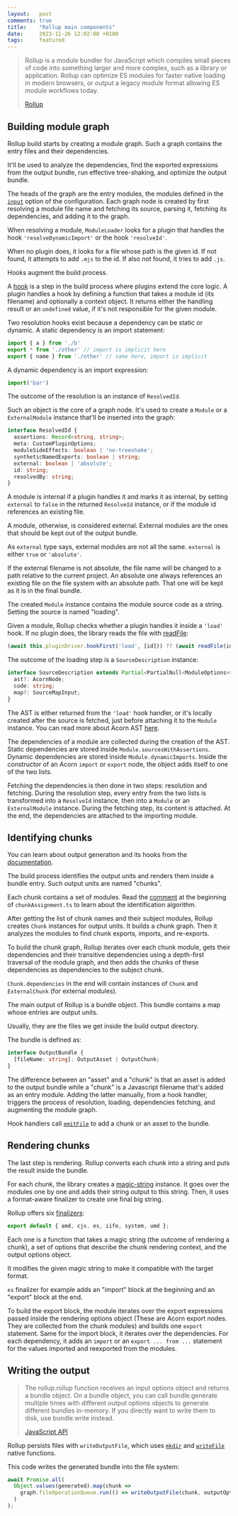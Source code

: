 ```yaml
---
layout:   post
comments: true
title:    "Rollup main components"
date:     2023-11-26 12:02:00 +0100
tags:     featured
---
```


> Rollup is a module bundler for JavaScript which compiles small pieces of code
> into something larger and more complex, such as a library or application.
> Rollup can optimize ES modules for faster native loading in modern browsers,
> or output a legacy module format allowing ES module workflows today.
>
> [Rollup](https://github.com/rollup/rollup)

## Building module graph

Rollup build starts by creating a module graph.
Such a graph contains the entry files and their dependencies.

It'll be used to analyze the dependencies,
find the exported expressions from the output bundle,
run effective tree-shaking, and optimize the output bundle.

The heads of the graph are the entry modules,
the modules defined in the [`input`](https://rollupjs.org/configuration-options/#input)
option of the configuration.
Each graph node is created by first resolving a module file name
and fetching its source, parsing it, fetching its dependencies, and adding it to the graph.

When resolving a module, `ModuleLoader` looks for a plugin that handles
the hook `'resolveDynamicImport'` or the hook `'resolveId'`.

When no plugin does,
it looks for a file whose path is the given id.
If not found, it attempts to add `.mjs` to the id.
If also not found, it tries to add `.js`.

Hooks augment the build process.

A [hook](https://rollupjs.org/plugin-development/#build-hooks)
is a step in the build process where plugins extend the core logic.
A plugin handles a hook by defining a function that takes a module
id (its filename) and optionally a context object.
It returns either the handling result or an `undefined` value, if it's
not responsible for the given module.

Two resolution hooks exist because a dependency can be static or dynamic.
A static dependency is an import statement:

```typescript
import { a } from './b'
export * from './other' // import is implicit here
export { name } from './other' // same here, import is implicit
```

A dynamic dependency is an import expression:

```typescript
import('bar')
```

The outcome of the resolution is an instance of `ResolvedId`.

Such an object is the core of a graph node.
It's used to create a `Module` or a `ExternalModule` instance that'll be inserted into the graph:

```typescript
interface ResolvedId {
  assertions: Record<string, string>;
  meta: CustomPluginOptions;
  moduleSideEffects: boolean | 'no-treeshake';
  syntheticNamedExports: boolean | string;
  external: boolean | 'absolute';
  id: string;
  resolvedBy: string;
}
```

A module is internal if a plugin handles it and marks it as internal,
by setting `external` to `false` in the returned `ResolveId` instance, or
if the module id references an existing file.

A module, otherwise, is considered external.
External modules are the ones that should be kept out of the output bundle.

As `external` type says, external modules are not all the same.
`external` is either `true` or `'absolute'`.

If the external filename is not absolute,
the file name will be changed to a path relative to the current project.
An absolute one always references an existing file on the file system with an absolute path.
That one will be kept as it is in the final bundle.

The created `Module` instance contains the module source code as a string.
Setting the source is named "loading".

Given a module, Rollup checks whether a plugin handles it inside a `'load'` hook.
If no plugin does, the library reads the file with
[readFile](https://nodejs.org/dist/latest-v6.x/docs/api/fs.html#fs_fs_readfile_file_options_callback):

```typescript
(await this.pluginDriver.hookFirst('load', [id])) ?? (await readFile(id, 'utf8'))
```

The outcome of the loading step is a `SourceDescription` instance:

```typescript
interface SourceDescription extends Partial<PartialNull<ModuleOptions>> {
  ast?: AcornNode;
  code: string;
  map?: SourceMapInput;
}
```

The AST is either returned from the `'load'` hook handler,
or it's locally created after the source is fetched, just before attaching it
to the `Module` instance.
You can read more about Acorn AST [here](/2020/06/28/acornjs-internals-main-concepts.html).

The dependencies of a module are collected during the creation of the AST.
Static dependencies are stored inside `Module.sourcesWithAssertions`.
Dynamic dependencies are stored inside `Module.dynamicImports`.
Inside the constructor of an Acorn `import` or `export` node,
the object adds itself to one of the two lists.

Fetching the dependencies is then done in two steps: resolution and fetching.
During the resolution step, every entry from the two lists is transformed into
a `ResolveId` instance, then into a `Module` or an `ExternalModule` instance.
During the fetching step, its content is attached.
At the end, the dependencies are attached to the importing module.

## Identifying chunks

You can learn about output generation and its hooks from the
[documentation](https://rollupjs.org/plugin-development/#output-generation-hooks).

The build process identifies the output units and renders them inside a bundle entry.
Such output units are named "chunks".

Each chunk contains a set of modules.
Read the [comment](https://github.com/rollup/rollup/blob/master/src/utils/chunkAssignment.ts)
at the beginning of `chunkAssignment.ts` to learn about the identification algorithm.

After getting the list of chunk names and their subject modules, Rollup
creates `Chunk` instances for output units.
It builds a chunk graph.
Then it analyzes the modules to find chunk exports, imports, and re-exports.

To build the chunk graph, Rollup iterates over each chunk module, gets their dependencies and their transitive
dependencies using a depth-first traversal of the module graph,
and then adds the chunks of these dependencies as dependencies
to the subject chunk.

`Chunk.dependencies` in the end will contain instances of `Chunk` and `ExternalChunk`
(for external modules).

The main output of Rollup is a bundle object.
This bundle contains a map whose entries are output units.

Usually, they are the files we get inside the build output directory.

The bundle is defined as:

```typescript
interface OutputBundle {
  [fileName: string]: OutputAsset | OutputChunk;
}
```

The difference between an "asset" and a "chunk" is that an asset is added to the output
bundle while a "chunk" is a Javascript filename that's added as an entry module.
Adding the latter manually, from a hook handler, triggers the process of resolution,
loading, dependencies fetching, and augmenting the module graph.

Hook handlers call [`emitFile`](https://rollupjs.org/plugin-development/#this-emitfile)
to add a chunk or an asset to the bundle.

## Rendering chunks

The last step is rendering.
Rollup converts each chunk into a string and puts the result inside the bundle.

For each chunk, the library creates a [magic-string](https://www.npmjs.com/package/magic-string) instance.
It goes over the modules one by one and adds their string output to this string.
Then, it uses a format-aware finalizer to create one final big string.

Rollup offers six [finalizers](https://github.com/rollup/rollup/tree/master/src/finalisers):

```typescript
export default { amd, cjs, es, iife, system, umd };
```

Each one is a function that takes a magic string
(the outcome of rendering a chunk), a set of options that describe
the chunk rendering context, and the output options object.

It modifies the given magic string to make it compatible with the target format.

`es` finalizer for example adds an "import" block at the beginning and an "export" block at the end.

To build the export block, the module iterates over the export expressions
passed inside the rendering options object
(These are Acorn export nodes. They are collected from the chunk modules)
and builds one `export` statement.
Same for the import block, it iterates over the dependencies.
For each dependency, it adds an `import` or an `export ... from ...` statement for
the values imported and reexported from the modules.

## Writing the output

> The rollup.rollup function receives an input options object and returns a bundle object.
> On a bundle object, you can call bundle.generate multiple times with different output
> options objects to generate different bundles in-memory.
> If you directly want to write them to disk, use bundle.write instead.
>
> [JavaScript API](https://rollupjs.org/javascript-api/)

Rollup persists files with `writeOutputFile`,
which uses [`mkdir`](https://nodejs.org/api/fs.html#fspromisesmkdirpath-options)
and [`writeFile`](https://nodejs.org/api/fs.html#filehandlewritefiledata-options) native functions.

This code writes the generated bundle into the file system:

```typescript
await Promise.all(
  Object.values(generated).map(chunk =>
    graph.fileOperationQueue.run(() => writeOutputFile(chunk, outputOptions))
  )
);
```
